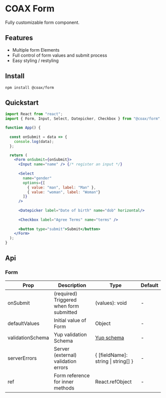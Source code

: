 # COAX Form
Fully customizable form component.


## Features
- Multiple form Elements
- Full control of form values and submit process
- Easy styling / restyling


## Install
    npm install @coax/form


## Quickstart 
```jsx
import React from "react";
import { Form, Input, Select, Datepicker, Checkbox } from "@coax/form";

function App() {
 
  const onSubmit = data => {
    console.log(data);
  };

  return (
    <Form onSubmit={onSubmit}>
      <Input name="name" /> {/* register an input */}
      
      <Select
        name="gender"
        options={[
          { value: "man", label: "Man" },
          { value: "woman", label: "Woman"}
        ]}
      />
      
      <Datepicker label="Date of birth" name="dob" horizontal/>
      
      <Checkbox label="Agree Terms" name="terms" />
      
      <button type="submit">Submit</button>
    </Form>
  );
}
```

## Api

### Form

| Prop             | Description                                        | Type                                        | Default          |
| ---------------- | -------------------------------------------------- | ------------------------------------------- | ---------------- |
| onSubmit         | (required) Triggered when form submitted           | (values): void                              | -                |
| defaultValues    | Initial value of Form                              | Object                                      | -                |
| validationSchema | Yup validation Schema                              | [Yup schema](https://github.com/jquense/yup)| -                |
| serverErrors     | Server (external) validation errors                | { [fieldName]: string \| string[] }         | -                |
| ref              | Form reference for inner methods                   | React.refObject                             | -                |
